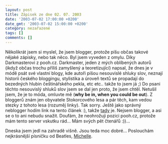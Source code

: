 ```yaml
---
layout: post
title: Zápisek ze dne 02. 07. 2003
date: '2003-07-02 17:00:00 +0200'
date_gmt: '2003-07-02 15:00:00 +0200'
category: nezařazené
tags: []
comments: []
---
```

<p>Několikrát jsem si myslel, že jsem blogger, protože píšu občas takové nějaké  zápisky, nebo tak něco. Byl jsem vyveden z omylu. Díky Darkmasterovi z pooh.cz.  Darkmaster, jeden z mých oblíbených autorů (ikdyž občas trochu příliš zamyšlený  a teoretizující) napsal, že dnes je v módě psát své vlastní blogy, kde autoři  píšou nesouvislé shluky slov, neznají historii českého bloggingu, stylistika a  úroveň textů se propadají do bezedných hlubin češtinářského pekla, etc etc..  takže to jsem já ;) Do psani těchto nesouvislý shluků slov jsem se dal jen proto, že  jsem chtěl. Netušil jsem, že je to móda, omluvte mě (<span style="font-weight:bold">why be in,  when you could be out</span>). Z bloggerů znám jen obyvatele Stokorcového lesa a pár  těch, kam vedou stezky z tohoto lesa (rozuměj linky). Tak sorry. Ještě jako správný  neblogger hodím link na tento článek :), takže <a  href="http://www.pooh.cz/a.asp?a=2005090&amp;db=" target="_blank">tady</a> je. Nejsem  blogger, a asi se o to ani nebudu snažit. Doufám, že neohrožuji pozici pooh.cz,  protože mám tento server vskutku rád... Mám svých pět čtenářů :))...</p>
<p>Dneska jsem jedl na zahradě višně. Jsou teda moc dobré... Poslouchám  nejkrásnější písničku od Beatles, <a href="art.php?a=beatles.htm">Michelle</a>.</p>
